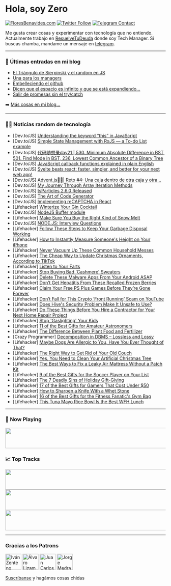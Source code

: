 # Hola, soy Zero

[![FloresBenavides.com](https://img.shields.io/website?down_message=oops&label=MiBlog&style=for-the-badge&up_message=online&url=https%3A%2F%2Ffloresbenavides.com)](https://floresbenavides.com) [![Twitter Follow](https://img.shields.io/twitter/follow/ZeroDragon?color=%231DA1F2&label=Follow&logo=twitter&logoColor=ffffff&style=for-the-badge)](https://twitter.com/zerodragon) [![Telegram Contact](https://img.shields.io/badge/escr%C3%ADbeme-ZeroDragon-%2326A5E4?style=for-the-badge&logo=telegram)](https://t.me/zerodragon)

Me gusta crear cosas y experimentar con tecnología que no entiendo.
Actualmente trabajo en [ResuelveTuDeuda](http://github.com/resuelve) donde soy Tech Manager.
Si buscas chamba, mandame un mensaje en [telegram](https://t.me/zerodragon).

---

### 📕 Últimas entradas en mi blog
<!-- BLOG-POST-LIST:START -->
- [El Triángulo de Sierpinski y el random en JS](https://floresbenavides.com/el-triangulo-de-sierpinski-y-el-random-en-js/)
- [Una para los managers](https://floresbenavides.com/una-para-los-managers/)
- [Embelleciendo el github](https://floresbenavides.com/embelleciendo-el-github/)
- [Dicen que el espacio es infinito y que se está expandiendo…](https://floresbenavides.com/dicen-que-el-espacio-es-infinito-y-que-se-esta-expandiendo/)
- [Salir de promesas sin el try/catch](https://floresbenavides.com/salir-de-promesas-sin-el-try-catch/)
<!-- BLOG-POST-LIST:END -->

➡️ [Más cosas en mi blog...](https://floresbenavides.com)

---

### 👨‍💻 Noticias random de tecnología
<!-- TECH-POSTS:START -->
- [Dev.to/JS] [Understanding the keyword “this” in JavaScript](https://dev.to/onwuemene/understanding-the-keyword-this-in-javascript-2c8o)
- [Dev.to/JS] [Simple State Management with RxJS — a To-do List example](https://dev.to/leduc1901/simple-state-management-with-rxjs-a-to-do-list-example-2k6m)
- [Dev.to/JS] [代码随想录day21 | 530. Minimum Absolute Difference in BST, 501. Find Mode in BST, 236. Lowest Common Ancestor of a Binary Tree](https://dev.to/986913/dai-ma-sui-xiang-lu-day21-530-minimum-absolute-difference-in-bst-501-find-mode-in-bst-236-lowest-common-ancestor-of-a-binary-tree-1294)
- [Dev.to/JS] [JavaScript callback functions explained in plain English](https://dev.to/geomukkath/javascript-callback-functions-explained-in-plain-english-3n6e)
- [Dev.to/JS] [Svelte beats react: faster, simpler, and better for your next web app!](https://dev.to/fershopls/svelte-beats-react-faster-simpler-and-better-for-your-next-web-app-1i77)
- [Dev.to/JS] [Advent.js🎅🏼| Reto #4: Una caja dentro de otra caja y otra...](https://dev.to/duxtech/adventjs-reto-4-una-caja-dentro-de-otra-caja-y-otra-2nd4)
- [Dev.to/JS] [My Journey Through Array Iteration Methods](https://dev.to/creasser/my-journey-through-array-iteration-methods-41pj)
- [Dev.to/JS] [tsParticles 2.6.0 Released](https://dev.to/tsparticles/tsparticles-260-released-7l8)
- [Dev.to/JS] [The Art of Code Generator](https://dev.to/adam_cyclones/the-art-of-code-generator-54fa)
- [Dev.to/JS] [Implementing reCAPTCHA in React](https://dev.to/asayerio_techblog/implementing-recaptcha-in-react-57hg)
- [Lifehacker] [Winterize Your Gin Cocktail](https://lifehacker.com/winterize-your-gin-cocktail-1849855357)
- [Dev.to/JS] [NodeJS Buffer module](https://dev.to/hellonehha/nodejs-buffer-module-3o60)
- [Lifehacker] [Make Sure You Buy the Right Kind of Snow Melt](https://lifehacker.com/make-sure-you-buy-the-right-kind-of-snow-melt-1849854066)
- [Dev.to/JS] [NODE.JS: Interview Questions](https://dev.to/mitchiemt11/nodejs-interview-questions-mlp)
- [Lifehacker] [Follow These Steps to Keep Your Garbage Disposal Working](https://lifehacker.com/follow-these-steps-to-keep-your-garbage-disposal-workin-1849853488)
- [Lifehacker] [How to Instantly Measure Someone&#39;s Height on Your iPhone](https://lifehacker.com/how-to-instantly-measure-someones-height-on-your-iphone-1849854921)
- [Lifehacker] [Never Vacuum Up These Common Household Messes](https://lifehacker.com/never-vacuum-up-these-common-household-messes-1849853932)
- [Lifehacker] [The Cheap Way to Update Christmas Ornaments, According to TikTok](https://lifehacker.com/the-cheap-way-to-update-christmas-ornaments-according-1849854018)
- [Lifehacker] [Listen to Your Farts](https://lifehacker.com/listen-to-your-farts-1849853421)
- [Lifehacker] [Stop Buying Bad &#39;Cashmere&#39; Sweaters](https://lifehacker.com/stop-buying-bad-cashmere-sweaters-1849854041)
- [Lifehacker] [Delete These Malware Apps From Your Android ASAP](https://lifehacker.com/delete-these-malware-apps-from-your-android-asap-1849854104)
- [Lifehacker] [Don’t Get Hepatitis From These Recalled Frozen Berries](https://lifehacker.com/don-t-get-hepatitis-from-these-recalled-frozen-berries-1849853884)
- [Lifehacker] [Claim Your Free PS Plus Games Before They’re Gone Forever](https://lifehacker.com/claim-your-free-ps-plus-games-before-they-re-gone-forev-1849853454)
- [Lifehacker] [Don’t Fall for This Crypto ‘Front Running’ Scam on YouTube](https://lifehacker.com/don-t-fall-for-this-crypto-front-running-scam-on-yout-1849849521)
- [Lifehacker] [Does Hive&#39;s Security Problem Make It Unsafe to Use?](https://lifehacker.com/does-hives-security-problem-make-it-unsafe-to-use-1849849175)
- [Lifehacker] [Do These Things Before You Hire a Contractor for Your Next Home Repair Project](https://lifehacker.com/do-these-things-before-you-hire-a-contractor-for-your-n-1849853328)
- [Lifehacker] [Stop &#39;Gaslighting&#39; Your Kids](https://lifehacker.com/stop-gaslighting-your-kids-1849852275)
- [Lifehacker] [11 of the Best Gifts for Amateur Astronomers](https://lifehacker.com/11-of-the-best-gifts-for-amateur-astronomers-1849849765)
- [Lifehacker] [The Difference Between Plant Food and Fertilizer](https://lifehacker.com/the-difference-between-plant-food-and-fertilizer-1849842660)
- [Crazy Programmer] [Decomposition in DBMS – Lossless and Lossy](https://www.thecrazyprogrammer.com/2022/12/decomposition-in-dbms.html)
- [Lifehacker] [Maybe Dogs Are Allergic to You, Have You Ever Thought of That?](https://lifehacker.com/maybe-dogs-are-allergic-to-you-have-you-ever-thought-o-1849842681)
- [Lifehacker] [The Right Way to Get Rid of Your Old Couch](https://lifehacker.com/the-right-way-to-get-rid-of-your-old-couch-1849842683)
- [Lifehacker] [Yes, You Need to Clean Your Artificial Christmas Tree](https://lifehacker.com/yes-you-need-to-clean-your-artificial-christmas-tree-1849842808)
- [Lifehacker] [The Best Ways to Fix a Leaky Air Mattress Without a Patch Kit](https://lifehacker.com/the-best-ways-to-fix-a-leaky-air-mattress-without-a-pat-1849842829)
- [Lifehacker] [9 of the Best Gifts for the Soccer Player on Your List](https://lifehacker.com/9-of-the-best-gifts-for-the-soccer-player-on-your-list-1849847968)
- [Lifehacker] [The 7 Deadly Sins of Holiday Gift-Giving](https://lifehacker.com/the-7-deadly-sins-of-holiday-gift-giving-1849848847)
- [Lifehacker] [17 of the Best Gifts for Gamers That Cost Under $50](https://lifehacker.com/17-of-the-best-gifts-for-gamers-that-cost-under-50-1849843651)
- [Lifehacker] [How to Sharpen a Knife With a Whet Stone](https://lifehacker.com/how-to-sharpen-a-knife-with-a-whet-stone-1849848333)
- [Lifehacker] [16 of the Best Gifts for the Fitness Fanatic&#39;s Gym Bag](https://lifehacker.com/16-of-the-best-gifts-for-the-fitness-fanatics-gym-bag-1849847762)
- [Lifehacker] [This Tuna Mayo Rice Bowl Is the Best WFH Lunch](https://lifehacker.com/this-tuna-mayo-rice-bowl-is-the-best-wfh-lunch-1849847558)<!-- TECH-POSTS:END -->

---

### 🎵 Now Playing
<a href="https://spotify-now-playing-dun.vercel.app/now-playing?open"><img src="https://spotify-now-playing-dun.vercel.app/now-playing" width="540" height="64"></a>

### 📈 Top Tracks
<a href="https://spotify-now-playing-dun.vercel.app/top-tracks?i=1&open"><img src="https://spotify-now-playing-dun.vercel.app/top-tracks?i=1" width="540" height="64"></a>
<a href="https://spotify-now-playing-dun.vercel.app/top-tracks?i=2&open"><img src="https://spotify-now-playing-dun.vercel.app/top-tracks?i=2" width="540" height="64"></a>
<a href="https://spotify-now-playing-dun.vercel.app/top-tracks?i=3&open"><img src="https://spotify-now-playing-dun.vercel.app/top-tracks?i=3" width="540" height="64"></a>

---

### Gracias a los Patrons
[<img src="https://avatars.githubusercontent.com/u/243380?v=4" alt="Iván Zenteno" width="50px">](https://github.com/k001) [<img src="https://avatars.githubusercontent.com/u/19955639?v=4" alt="Álvaro Lizama" width="50px">](https://github.com/alvarolizama) [<img src="https://avatars.githubusercontent.com/u/2718753?v=4" alt="Juan Carlos Ruiz" width="50px">](https://github.com/JuanCrg90) [<img src="https://avatars.githubusercontent.com/u/37025?v=4" alt="Jorge Medrano" width="50px">](https://github.com/h1pp1e) 

[Suscríbanse](https://www.patreon.com/zerodragon) y hagámos cosas chidas
